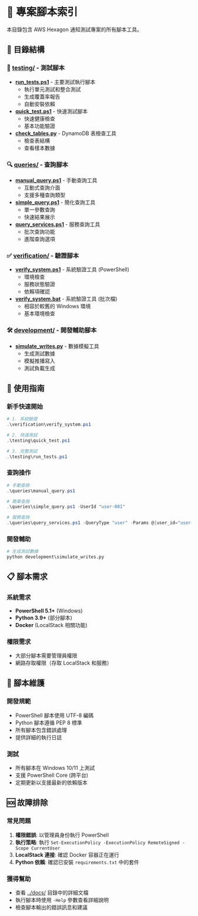 # 🔧 專案腳本索引

本目錄包含 AWS Hexagon 通知測試專案的所有腳本工具。

## 📁 目錄結構

### 🧪 [testing/](./testing/) - 測試腳本
- **[run_tests.ps1](./testing/run_tests.ps1)** - 主要測試執行腳本
  - 執行單元測試和整合測試
  - 生成覆蓋率報告
  - 自動安裝依賴
- **[quick_test.ps1](./testing/quick_test.ps1)** - 快速測試腳本
  - 快速健康檢查
  - 基本功能驗證
- **[check_tables.py](./testing/check_tables.py)** - DynamoDB 表檢查工具
  - 檢查表結構
  - 查看樣本數據

### 🔍 [queries/](./queries/) - 查詢腳本
- **[manual_query.ps1](./queries/manual_query.ps1)** - 手動查詢工具
  - 互動式查詢介面
  - 支援多種查詢類型
- **[simple_query.ps1](./queries/simple_query.ps1)** - 簡化查詢工具
  - 單一參數查詢
  - 快速結果展示
- **[query_services.ps1](./queries/query_services.ps1)** - 服務查詢工具
  - 批次查詢功能
  - 進階查詢選項

### ✅ [verification/](./verification/) - 驗證腳本
- **[verify_system.ps1](./verification/verify_system.ps1)** - 系統驗證工具 (PowerShell)
  - 環境檢查
  - 服務狀態驗證
  - 依賴項確認
- **[verify_system.bat](./verification/verify_system.bat)** - 系統驗證工具 (批次檔)
  - 相容於較舊的 Windows 環境
  - 基本環境檢查

### 🛠️ [development/](./development/) - 開發輔助腳本
- **[simulate_writes.py](./development/simulate_writes.py)** - 數據模擬工具
  - 生成測試數據
  - 模擬推播寫入
  - 測試負載生成

## 🚀 使用指南

### 新手快速開始
```powershell
# 1. 系統驗證
.\verification\verify_system.ps1

# 2. 快速測試
.\testing\quick_test.ps1

# 3. 完整測試
.\testing\run_tests.ps1
```

### 查詢操作
```powershell
# 手動查詢
.\queries\manual_query.ps1

# 簡單查詢
.\queries\simple_query.ps1 -UserId "user-001"

# 服務查詢
.\queries\query_services.ps1 -QueryType "user" -Params @{user_id="user-001"}
```

### 開發輔助
```python
# 生成測試數據
python development\simulate_writes.py
```

## 📋 腳本需求

### 系統需求
- **PowerShell 5.1+** (Windows)
- **Python 3.9+** (部分腳本)
- **Docker** (LocalStack 相關功能)

### 權限需求
- 大部分腳本需要管理員權限
- 網路存取權限（存取 LocalStack 和服務）

## 🔧 腳本維護

### 開發規範
- PowerShell 腳本使用 UTF-8 編碼
- Python 腳本遵循 PEP 8 標準
- 所有腳本包含錯誤處理
- 提供詳細的執行日誌

### 測試
- 所有腳本在 Windows 10/11 上測試
- 支援 PowerShell Core (跨平台)
- 定期更新以支援最新的依賴版本

## 🆘 故障排除

### 常見問題
1. **權限錯誤**: 以管理員身份執行 PowerShell
2. **執行策略**: 執行 `Set-ExecutionPolicy -ExecutionPolicy RemoteSigned -Scope CurrentUser`
3. **LocalStack 連接**: 確認 Docker 容器正在運行
4. **Python 依賴**: 確認已安裝 `requirements.txt` 中的套件

### 獲得幫助
- 查看 [../docs/](../docs/) 目錄中的詳細文檔
- 執行腳本時使用 `-Help` 參數查看詳細說明
- 檢查腳本輸出的錯誤訊息和建議 